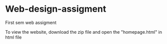# Web-design-assigment
First sem web assigment

To view the website, download the zip file and open the "homepage.html" in html file 
